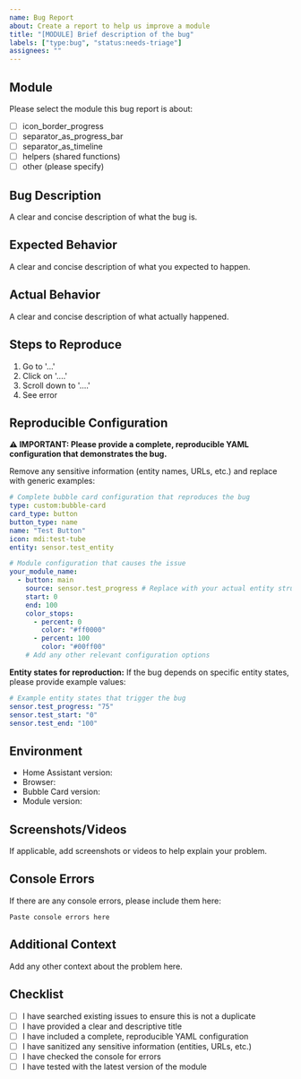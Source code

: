 ```yaml
---
name: Bug Report
about: Create a report to help us improve a module
title: "[MODULE] Brief description of the bug"
labels: ["type:bug", "status:needs-triage"]
assignees: ""
---
```


## Module

Please select the module this bug report is about:

- [ ] icon_border_progress
- [ ] separator_as_progress_bar
- [ ] separator_as_timeline
- [ ] helpers (shared functions)
- [ ] other (please specify)

## Bug Description

A clear and concise description of what the bug is.

## Expected Behavior

A clear and concise description of what you expected to happen.

## Actual Behavior

A clear and concise description of what actually happened.

## Steps to Reproduce

1. Go to '...'
2. Click on '....'
3. Scroll down to '....'
4. See error

## Reproducible Configuration

**⚠️ IMPORTANT: Please provide a complete, reproducible YAML configuration that demonstrates the bug.**

Remove any sensitive information (entity names, URLs, etc.) and replace with generic examples:

```yaml
# Complete bubble card configuration that reproduces the bug
type: custom:bubble-card
card_type: button
button_type: name
name: "Test Button"
icon: mdi:test-tube
entity: sensor.test_entity

# Module configuration that causes the issue
your_module_name:
  - button: main
    source: sensor.test_progress # Replace with your actual entity structure
    start: 0
    end: 100
    color_stops:
      - percent: 0
        color: "#ff0000"
      - percent: 100
        color: "#00ff00"
    # Add any other relevant configuration options
```

**Entity states for reproduction:**
If the bug depends on specific entity states, please provide example values:

```yaml
# Example entity states that trigger the bug
sensor.test_progress: "75"
sensor.test_start: "0"
sensor.test_end: "100"
```

## Environment

- Home Assistant version:
- Browser:
- Bubble Card version:
- Module version:

## Screenshots/Videos

If applicable, add screenshots or videos to help explain your problem.

## Console Errors

If there are any console errors, please include them here:

```
Paste console errors here
```

## Additional Context

Add any other context about the problem here.

## Checklist

- [ ] I have searched existing issues to ensure this is not a duplicate
- [ ] I have provided a clear and descriptive title
- [ ] I have included a complete, reproducible YAML configuration
- [ ] I have sanitized any sensitive information (entities, URLs, etc.)
- [ ] I have checked the console for errors
- [ ] I have tested with the latest version of the module
